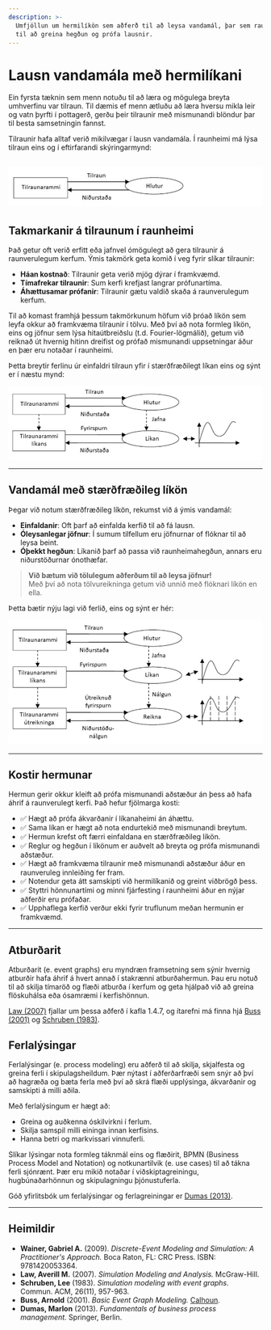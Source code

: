 ```yaml
---
description: >-
  Umfjöllun um hermilíkön sem aðferð til að leysa vandamál, þar sem raunheimi er varpað í líkan 
  til að greina hegðun og prófa lausnir.
---
```


# Lausn vandamála með hermilíkani

Ein fyrsta tæknin sem menn notuðu til að læra og mögulega breyta umhverfinu var tilraun. Til dæmis
ef menn ætluðu að læra hversu mikla leir og vatn þyrfti í pottagerð, gerðu þeir tilraunir með
mismunandi blöndur þar til besta samsetningin fannst.

Tilraunir hafa alltaf verið mikilvægar í lausn vandamála. Í raunheimi má lýsa tilraun eins og í
eftirfarandi skýringarmynd:

![Lausn vandamála með tilraun, þýðing höfundar úr Wainer, 2009](figs/Lausn_vandamala-tilraun_1.jpg)
---

## Takmarkanir á tilraunum í raunheimi

Það getur oft verið erfitt eða jafnvel ómögulegt að gera tilraunir á raunverulegum kerfum. Ýmis
takmörk geta komið í veg fyrir slíkar tilraunir:

- **Háan kostnað**: Tilraunir geta verið mjög dýrar í framkvæmd.
- **Tímafrekar tilraunir**: Sum kerfi krefjast langrar prófunartíma.
- **Áhættusamar prófanir**: Tilraunir gætu valdið skaða á raunverulegum kerfum.

Til að komast framhjá þessum takmörkunum höfum við þróað líkön sem leyfa okkur að framkvæma
tilraunir í tölvu. Með því að nota formleg líkön, eins og jöfnur sem lýsa hitaútbreiðslu (t.d.
Fourier-lögmálið), getum við reiknað út hvernig hitinn dreifist og prófað mismunandi uppsetningar
áður en þær eru notaðar í raunheimi.

Þetta breytir ferlinu úr einfaldri tilraun yfir í stærðfræðilegt líkan eins og sýnt er í næstu mynd:

![Lausn með stærðfræðilegu líkani, þýðing höfundar úr Wainer, 2009](figs/Lausn_vandamala-tilraun_2.jpg)

---

## Vandamál með stærðfræðileg líkön

Þegar við notum stærðfræðileg líkön, rekumst við á ýmis vandamál:

- **Einfaldanir**: Oft þarf að einfalda kerfið til að fá lausn.
- **Óleysanlegar jöfnur**: Í sumum tilfellum eru jöfnurnar of flóknar til að leysa beint.
- **Óþekkt hegðun**: Líkanið þarf að passa við raunheimahegðun, annars eru niðurstöðurnar ónothæfar.

> **Við bætum við tölulegum aðferðum til að leysa jöfnur!**  
> Með því að nota tölvureikninga getum við unnið með flóknari líkön en ella.

Þetta bætir nýju lagi við ferlið, eins og sýnt er hér:

![Lausn með tölvulíkani, þýðing höfundar úr Wainer, 2009](figs/Lausn_vandamala-tilraun_3.jpg)

--- 

## Kostir hermunar

Hermun gerir okkur kleift að prófa mismunandi aðstæður án þess að hafa áhrif á raunverulegt kerfi.
Það hefur fjölmarga kosti:

- ✅ Hægt að prófa ákvarðanir í líkanaheimi án áhættu.
- ✅ Sama líkan er hægt að nota endurtekið með mismunandi breytum.
- ✅ Hermun krefst oft færri einfaldana en stærðfræðileg líkön.
- ✅ Reglur og hegðun í líkönum er auðvelt að breyta og prófa mismunandi aðstæður.
- ✅ Hægt að framkvæma tilraunir með mismunandi aðstæður áður en raunveruleg innleiðing fer fram.
- ✅ Notendur geta átt samskipti við hermilíkanið og greint viðbrögð þess.
- ✅ Styttri hönnunartími og minni fjárfesting í raunheimi áður en nýjar aðferðir eru prófaðar.
- ✅ Upphaflega kerfið verður ekki fyrir truflunum meðan hermunin er framkvæmd.

---

## Atburðarit

Atburðarit (e. event graphs) eru myndræn framsetning sem sýnir hvernig atburðir hafa áhrif á hvert
annað í stakrænni atburðahermun. Þau eru notuð til að skilja tímaröð og flæði atburða í kerfum og
geta hjálpað við að greina flöskuhálsa eða ósamræmi í kerfishönnun.

[Law (2007)](#heimildir) fjallar um þessa aðferð í kafla 1.4.7, og ítarefni má finna hjá [Buss
(2001)](#heimildir) og [Schruben (1983)](heimildir.md#schruben1983).

## Ferlalýsingar

Ferlalýsingar (e. process modeling) eru aðferð til að skilja, skjalfesta og greina ferli í
skipulagsheildum. Þær nýtast í aðferðarfræði sem snýr að því að hagræða og bæta ferla með því að
skrá flæði upplýsinga, ákvarðanir og samskipti á milli aðila.

Með ferlalýsingum er hægt að:

- Greina og auðkenna óskilvirkni í ferlum.
- Skilja samspil milli eininga innan kerfisins.
- Hanna betri og markvissari vinnuferli.

Slíkar lýsingar nota formleg táknmál eins og flæðirit, BPMN (Business Process Model and Notation) og
notkunartilvik (e. use cases) til að tákna ferli sjónrænt. Þær eru mikið notaðar í
viðskiptagreiningu, hugbúnaðarhönnun og skipulagningu þjónustuferla.

Góð yfirlitsbók um ferlalýsingar og ferlagreiningar er [Dumas (2013)](#heimildir).

---

## Heimildir

- **Wainer, Gabriel A.** (2009). *Discrete-Event Modeling and Simulation: A Practitioner's
  Approach.* Boca Raton, FL: CRC Press. ISBN: 9781420053364.
- **Law, Averill M.** (2007). *Simulation Modeling and Analysis.* McGraw-Hill.
- **Schruben, Lee** (1983). *Simulation modeling with event graphs.* Commun. ACM, 26(11), 957-963.
- **Buss, Arnold** (2001). *Basic Event Graph
  Modeling.* [Calhoun](https://calhoun.nps.edu/handle/10945/45519).
- **Dumas, Marlon** (2013). *Fundamentals of business process management.* Springer, Berlin.

